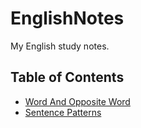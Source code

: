 # EnglishNotes
My English study notes.

## Table of Contents

- [Word And Opposite Word](./WordAndWordOfOpposite.md)
- [Sentence Patterns](./SentencePatterns.md)
